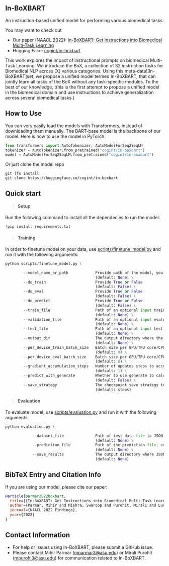 ## In-BoXBART ##

An instruction-based unified model for performing various biomedical tasks.

You may want to check out 
* Our paper (NAACL 2022): [In-BoXBART: Get Instructions into Biomedical Multi-Task Learning](https://arxiv.org/abs/2204.07600)
* Hugging Face: [cogint/in-boxbart](https://huggingface.co/cogint/in-boxbart)

This work explores the impact of instructional prompts on biomedical Multi-Task Learning. We introduce the BoX, a collection of 32 instruction tasks for Biomedical NLP across (X) various categories. Using this meta-data![In-BoXBART]set, we propose a unified model termed In-BoXBART, that can jointly learn all tasks of the BoX without any task-specific modules. To the best of our knowledge, t(his is the first attempt to propose a unified model in the biomedical domain and use instructions to achieve generalization across several biomedical tasks.)

<!--![In-BoXBART](https://drive.google.com/file/d/1YbhO0a9bPbOJEZKulrqhkoUZUduAlTFH/view?usp=sharing)-->

## How to Use ##

You can very easily load the models with Transformers, instead of downloading them manually. The BART-base model is the backbone of our model. Here is how to use the model in PyTorch:

```python
from transformers import AutoTokenizer, AutoModelForSeq2SeqLM
tokenizer = AutoTokenizer.from_pretrained("cogint/in-boxbart")
model = AutoModelForSeq2SeqLM.from_pretrained("cogint/in-boxbart")
```
Or just clone the model repo
```
git lfs install
git clone https://huggingface.co/cogint/in-boxbart
```

## Quick start ##

> #### Setup

Run the following command to install all the dependecies to run the model:
```python
!pip install requirements.txt
```

> #### Training

In order to finetune model on your data, use [scripts/finetune_model.py](https://github.com/Mirzyaaliii/In-BoXBART/blob/main/scripts/finetune_model.py) and run it with the following arguments:

```python
python scripts/finetune_model.py \

        --model_name_or_path            Provide path of the model, you want to finetune. To finetune on BART use - "facebook/bart-base"
                                        (default: None) \
        --do_train                      Provide True or False
                                        (default: False) \
        --do_eval                       Provide True or False
                                        (default: False) \
        --do_predict                    Provide True or False
                                        (default: False) \
        --train_file                    Path of an optional input training data file (a JSON or CSV file), if do_train argument is true.
                                        (default: None) \
        --validation_file               Path of an optional input evaluation data file to evaluate the metrics (rouge) on (a JSON or CSV file), if do_eval argument is true.
                                        (default: None) \
        --test_file                     Path of an optional input test data file to evaluate the metrics (rouge) on (a JSON or CSV file), if do_predict argument is true.
                                        (default: None) \
        --output_dir                    The output directory where the model predictions and checkpoints will be written.
                                        (default: None) \
        --per_device_train_batch_size   Batch size per GPU/TPU core/CPU for training.
                                        (default: 8) \
        --per_device_eval_batch_size    Batch size per GPU/TPU core/CPU for evaluation.
                                        (default: 8) \
        --gradient_accumulation_steps   Number of updates steps to accumulate before performing a backward/update pass.
                                        (default: 1) \
        --predict_with_generate         Whether to use generate to calculate generative metrics (ROUGE, BLEU).
                                        (default: False) \
        --save_strategy                 The checkpoint save strategy to use. (no, steps, epoch)
                                        (default: steps)
```


> #### Evaluation

To evaluate model, use [scripts/evaluation.py](https://github.com/Mirzyaaliii/In-BoXBART/blob/main/scripts/evaluation.py) and run it with the following arguments:

```python
python evaluation.py \

            --dataset_file              Path of test data file (a JSON or CSV file), which contains ground truth.
                                        (default: None) \
            --prediction_file           Path of the prediction file; expected to be a JSON file of the following format: { "predictions": ["pred1", "pred2", ...] } or .txt file of the following format:  "pred1" \n "pred2" \n ...
                                        (default: None) \
            --save_results              The output directory where JSON of result will be saved.
                                        (default: None)
```

## BibTeX Entry and Citation Info ##

If you are using our model, please cite our paper:

```bibtex
@article{parmar2022boxbart,
  title={{In-BoXBART: Get Instructions into Biomedical Multi-Task Learning}},
  author={Parmar, Mihir and Mishra, Swaroop and Purohit, Mirali and Luo, Man and Murad, M Hassan and Baral, Chitta},
  journal={NAACL 2022 Findings},
  year={2022}
}
```

## Contact Information ##
* For help or issues using In-BoXBART, please submit a GitHub issue.
* Please contact Mihir Parmar (mparmar3@asu.edu) or Mirali Purohit (mpurohi3@asu.edu) for communication related to In-BoXBART.
